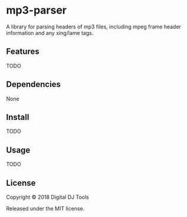 # mp3-parser

A library for parsing headers of mp3 files, including mpeg frame header information and any xing/lame tags.

## Features

TODO 

## Dependencies

None

## Install

TODO

## Usage

TODO

## License

Copyright © 2018 Digital DJ Tools

Released under the MIT license.
